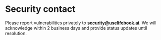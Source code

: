 # Security contact
Please report vulnerabilities privately to **security@uselifebook.ai**.
We will acknowledge within 2 business days and provide status updates until resolution.
